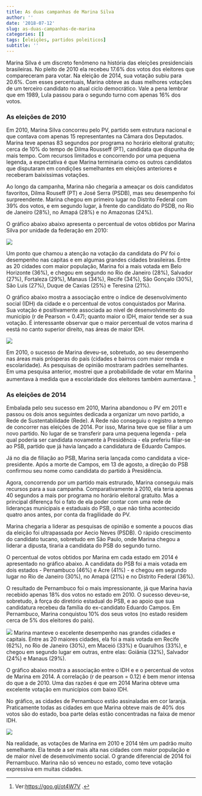 ```yaml
---
title: As duas campanhas de Marina Silva
author: ''
date: '2018-07-12'
slug: as-duas-campanhas-de-marina
categories: []
tags: [eleições, partidos poleiticos]
subtitle: ''
---
```


Marina Silva é um discreto fenômeno na história das eleições presidenciais brasileiras. No pleito de 2010 ela recebeu 17.6% dos votos dos eleitores que compareceram para votar. Na eleição de 2014, sua votação subiu para 20.6%. Com esses percentuais, Marina obteve as duas melhores votações de um terceiro candidato no atual ciclo democrático. Vale a pena lembrar que em 1989, Lula passou para o segundo turno com apenas 16% dos votos.

### As eleições de 2010

Em 2010, Marina Silva concorreu pelo PV, partido sem estrutura nacional e que contava com apenas 15 representantes na Câmara dos Deputados. Marina teve apenas 83 segundos por programa no horário eleitoral gratuito; cerca de 10% do tempo de Dilma Rousseff (PT), candidata que dispunha de mais tempo. Com recursos limitados e concorrendo por uma pequena legenda, a expectativa é que Marina terminaria como os outros candidatos que disputaram em condições semelhantes em eleições anteriores e receberam baixíssimas votações. 

Ao longo da campanha, Marina não chegaria a ameaçar os dois candidatos favoritos, Dilma Rouseff (PT) e José Serra (PSDB), mas seu desempenho foi surpreendente. Marina chegou em primeiro lugar no Distrito Federal com 39% dos votos, e em segundo lugar, à frente do candidato do PSDB, no Rio de Janeiro (28%), no Amapá (28%) e no Amazonas (24%).

O gráfico abaixo abaixo apresenta o percentual de votos obtidos por Marina Silva por unidade da federação em 2010:

![](/img/marina1.png)

Um ponto que chamou a atenção na votação da candidata do PV foi o desempenho nas capitas e em algumas grandes cidades brasileiras. Entre as 20 cidades com maior população, Marina foi a mais votada em Belo Horizonte (36%), e chegou em segundo no Rio de Janeiro (28%), Salvador (27%), Fortaleza (29%), Manaus (34%), Recife (34%), São Gonçalo (30%), São Luis (27%), Duque de Caxias (25%) e Teresina (21%). 

O gráfico abaixo mostra a associação entre o  índice de desenvolvimento social (IDH) da cidade e o percentual de votos conquistados por Marina. Sua votação  é positivamente associada ao nível de desenvolvimento do município (r de Pearson = 0.47); quanto maior o IDH, maior tende ser a sua votação. É interessante observar que o maior percentual de votos  marina d eestá no canto superior direito, nas áreas de maior IDH.

![](/img/marina2.png)

Em 2010, o sucesso de Marina deveu-se, sobretudo, ao seu desempenho nas áreas mais prósperas do país (cidades e bairros com maior renda e escolaridade). As pesquisas de opinião mostraram padrões semelhantes. Em uma pesquisa anterior, mostrei que a probabilidade de votar em Marina aumentava à medida que a escolaridade dos eleitores também aumentava. [^1]

[^1]:Ver:https://goo.gl/ot4W7V .

### As eleições de 2014

Embalada pelo seu sucesso em 2010, Marina abandonou o PV em 2011 e passou os dois anos seguintes dedicada a organizar um novo partido, a Rede de Sustentabilidade (Rede). A Rede não conseguiu o registro a tempo de concorrer nas eleições de 2014. Por isso, Marina teve que se filiar a um novo partido. No lugar de se transferir para uma pequena legenda - pela qual poderia ser candidata novamente à Presidência - ela preferiu filiar-se ao PSB, partido que já havia lançado a candidatura de Eduardo Campos.

Já no dia de filiação ao PSB, Marina seria lançada como candidata a vice-presidente. Após a  morte de Campos, em 13 de agosto, a direção do PSB confirmou seu nome como candidata do partido à Presidência.  

Agora, concorrendo por um partido  mais estrurado, Marina conseguiu mais recursos para a sua campanha. Comparativamente à 2010, ela teria apenas 40 segundos a mais por programa no horário eleitoral gratuito. Mas a principal diferença foi o fato de ela poder contar com uma rede de lideranças municipais e estaduais do PSB, o que não tinha acontecido quatro anos antes, por conta da fragilidade do PV.

Marina chegaria a liderar as pesquisas de opinião e somente a poucos dias da eleição foi ultrapassada por Aecio Neves (PSDB). O rápido crescimento do candidato tucano, sobretudo em São Paulo, onde Marina chegou a liderar a dipusta, tiraria a candidata do PSB do segundo turno. 

O percentual de votos obtidos por Marina em cada estado em 2014 é apresentado no gráfico abaixo. A candidata do PSB foi a mais votada em dois estados - Pernambuco (46%) e Acre (41%)  - e chegou em segundo lugar no Rio de Janeiro (30%), no Amapá (21%) e no Distrito Federal (36%). 

O resultado de Pernambuco foi o mais impressionante, já que  Marina havia recebido apenas 18% dos votos no estado em 2010. O sucesso  deveu-se, sobretudo, à força do diretório estadual do PSB,  e ao apoio  que sua candidatura recebeu da família do ex-candidato Eduardo Campos. Em Pernambuco, Marina conquistou 10% dos seus votos (no estado residem cerca de 5% dos eleitores do país).

![](/img/marina3.png)
Marina manteve o excelente desempenho nas grandes cidades e capitais. Entre as 20 maiores cidades, ela foi a mais votada em Recife (62%), no Rio de Janeiro (30%), em Maceió (33%) e Guarulhos (33%), e chegou em segundo lugar em outras, entre elas: Goiânia (32%), Salvador (24%) e Manaus (29%). 

O gráfico abaixo mostra a associação entre o IDH e e o percentual de votos de Marina em 2014. A correlação (r de pearson = 0.12) é bem menor intensa do que a de 2010. Uma das razões é que em 2014 Marina obteve uma excelente votação em municípios com baixo IDH.  

No gráfico, as cidades de  Pernambuco estão assinaladas em cor laranja. Praticamente todas as cidades em que Marina obteve mais de 40% dos votos são do estado, boa parte delas estão concentradas na faixa de menor IDH.

![](/img/marina4.png)

Na realidade, as votações de Marina em 2010 e 2014 têm um padrão muito semelhante. Ela tende a ser mais alta nas cidades com maior população e de maior nível de desenvolvimento social. O grande diferencial de 2014 foi Pernambuco. Marina não só venceu no estado, como teve votação expressiva em muitas cidades.

